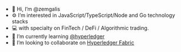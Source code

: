 - 👋 Hi, I’m @zemgalis
- ⚙️ I’m interested in JavaScript/TypeScript/Node and Go technology stacks
- 💻 with specialty on FinTech / DeFi / Algorithmic trading.
- 🌱 I’m currently learning [@hyperledger](https://github.com/hyperledger)
- 💞️ I’m looking to collaborate on [Hyperledger Fabric](https://github.com/hyperledger/fabric)

